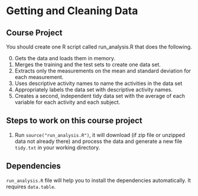 # Getting and Cleaning Data

## Course Project

You should create one R script called run_analysis.R that does the following.

0. Gets the data and loads them in memory.
1. Merges the training and the test sets to create one data set.
2. Extracts only the measurements on the mean and standard deviation for each measurement.
3. Uses descriptive activity names to name the activities in the data set
4. Appropriately labels the data set with descriptive activity names.
5. Creates a second, independent tidy data set with the average of each variable for each activity and each subject.

## Steps to work on this course project

1. Run ```source("run_analysis.R")```, it will download (if zip file or unzipped data not already there) and process the data and generate a new file ```tidy.txt``` in your working directory.

## Dependencies

```run_analysis.R``` file will help you to install the dependencies automatically. It requires ```data.table```. 
